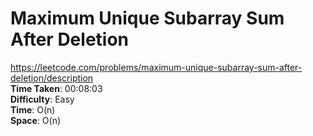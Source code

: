 # Maximum Unique Subarray Sum After Deletion
https://leetcode.com/problems/maximum-unique-subarray-sum-after-deletion/description \
**Time Taken**:  00:08:03 \
**Difficulty**: Easy \
**Time**: O(n) \
**Space**: O(n)